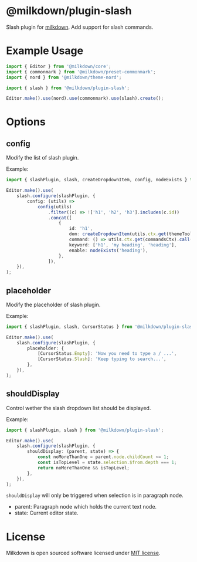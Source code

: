 # @milkdown/plugin-slash

Slash plugin for [milkdown](https://saul-mirone.github.io/milkdown/).
Add support for slash commands.

# Example Usage

```typescript
import { Editor } from '@milkdown/core';
import { commonmark } from '@milkdown/preset-commonmark';
import { nord } from '@milkdown/theme-nord';

import { slash } from '@milkdown/plugin-slash';

Editor.make().use(nord).use(commonmark).use(slash).create();
```

# Options

## config

Modify the list of slash plugin.

Example:

```typescript
import { slashPlugin, slash, createDropdownItem, config, nodeExists } from '@milkdown/plugin-slash';

Editor.make().use(
    slash.configure(slashPlugin, {
        config: (utils) =>
            config(utils)
                .filter((c) => !['h1', 'h2', 'h3'].includes(c.id))
                .concat([
                    {
                        id: 'h1',
                        dom: createDropdownItem(utils.ctx.get(themeToolCtx), 'My Heading Tips', 'h1'),
                        command: () => utils.ctx.get(commandsCtx).call(TurnIntoHeading),
                        keyword: ['h1', 'my heading', 'heading'],
                        enable: nodeExists('heading'),
                    },
                ]),
    }),
);
```

## placeholder

Modify the placeholder of slash plugin.

Example:

```typescript
import { slashPlugin, slash, CursorStatus } from '@milkdown/plugin-slash';

Editor.make().use(
    slash.configure(slashPlugin, {
        placeholder: {
            [CursorStatus.Empty]: 'Now you need to type a / ...',
            [CursorStatus.Slash]: 'Keep typing to search...',
        },
    }),
);
```

## shouldDisplay

Control wether the slash dropdown list should be displayed.

Example:

```typescript
import { slashPlugin, slash } from '@milkdown/plugin-slash';

Editor.make().use(
    slash.configure(slashPlugin, {
        shouldDisplay: (parent, state) => {
            const noMoreThanOne = parent.node.childCount <= 1;
            const isTopLevel = state.selection.$from.depth === 1;
            return noMoreThanOne && isTopLevel;
        },
    }),
);
```

`shouldDisplay` will only be triggered when selection is in paragraph node.

-   parent:
    Paragraph node which holds the current text node.
-   state:
    Current editor state.

# License

Milkdown is open sourced software licensed under [MIT license](https://github.com/Saul-Mirone/milkdown/blob/main/LICENSE).
